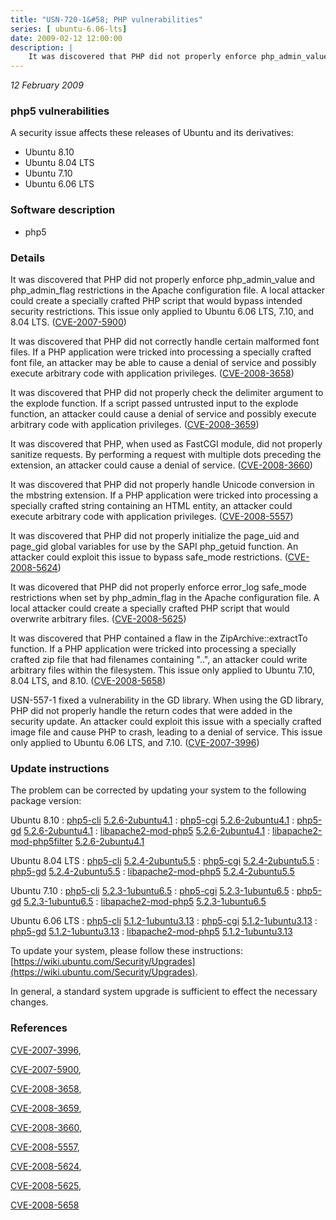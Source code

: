 ```yaml
---
title: "USN-720-1&#58; PHP vulnerabilities"
series: [ ubuntu-6.06-lts]
date: 2009-02-12 12:00:00
description: |
    It was discovered that PHP did not properly enforce php_admin_value and php_admin_flag restrictions in the Apache configuration file. A local attacker could create a specially crafted PHP script that would bypass intended security restrictions. This issue only applied to Ubuntu 6.06 LTS, 7.10, and 8.04 LTS. ([CVE-2007-5900](http://people.ubuntu.com/~ubuntu-security/cve/CVE-2007-5900))
--- 
```

 
 

*12 February 2009*

### php5 vulnerabilities

A security issue affects these releases of Ubuntu and its derivatives:

* Ubuntu 8.10
* Ubuntu 8.04 LTS
* Ubuntu 7.10
* Ubuntu 6.06 LTS

### Software description

* php5 

### Details

It was discovered that PHP did not properly enforce php_admin_value and php_admin_flag restrictions in the Apache configuration file. A local attacker could create a specially crafted PHP script that would bypass intended security restrictions. This issue only applied to Ubuntu 6.06 LTS, 7.10, and 8.04 LTS. ([CVE-2007-5900](http://people.ubuntu.com/~ubuntu-security/cve/CVE-2007-5900))

It was discovered that PHP did not correctly handle certain malformed font files. If a PHP application were tricked into processing a specially crafted font file, an attacker may be able to cause a denial of service and possibly execute arbitrary code with application privileges. ([CVE-2008-3658](http://people.ubuntu.com/~ubuntu-security/cve/CVE-2008-3658))

It was discovered that PHP did not properly check the delimiter argument to the explode function. If a script passed untrusted input to the explode function, an attacker could cause a denial of service and possibly execute arbitrary code with application privileges. ([CVE-2008-3659](http://people.ubuntu.com/~ubuntu-security/cve/CVE-2008-3659)) 

It was discovered that PHP, when used as FastCGI module, did not properly sanitize requests. By performing a request with multiple dots preceding the extension, an attacker could cause a denial of service. ([CVE-2008-3660](http://people.ubuntu.com/~ubuntu-security/cve/CVE-2008-3660))

It was discovered that PHP did not properly handle Unicode conversion in the mbstring extension. If a PHP application were tricked into processing a specially crafted string containing an HTML entity, an attacker could execute arbitrary code with application privileges. ([CVE-2008-5557](http://people.ubuntu.com/~ubuntu-security/cve/CVE-2008-5557))

It was discovered that PHP did not properly initialize the page_uid and page_gid global variables for use by the SAPI php_getuid function. An attacker could exploit this issue to bypass safe_mode restrictions. ([CVE-2008-5624](http://people.ubuntu.com/~ubuntu-security/cve/CVE-2008-5624))

It was dicovered that PHP did not properly enforce error_log safe_mode restrictions when set by php_admin_flag in the Apache configuration file. A local attacker could create a specially crafted PHP script that would overwrite arbitrary files. ([CVE-2008-5625](http://people.ubuntu.com/~ubuntu-security/cve/CVE-2008-5625))

It was discovered that PHP contained a flaw in the ZipArchive::extractTo function. If a PHP application were tricked into processing a specially crafted zip file that had filenames containing &quot;..&quot;, an attacker could write arbitrary files within the filesystem. This issue only applied to Ubuntu 7.10, 8.04 LTS, and 8.10. ([CVE-2008-5658](http://people.ubuntu.com/~ubuntu-security/cve/CVE-2008-5658))

USN-557-1 fixed a vulnerability in the GD library. When using the GD library, PHP did not properly handle the return codes that were added in the security update. An attacker could exploit this issue with a specially crafted image file and cause PHP to crash, leading to a denial of service. This issue only applied to Ubuntu 6.06 LTS, and 7.10. ([CVE-2007-3996](http://people.ubuntu.com/~ubuntu-security/cve/CVE-2007-3996)) 

### Update instructions

The problem can be corrected by updating your system to the following package version:

Ubuntu 8.10
 : [php5-cli](https://launchpad.net/ubuntu/+source/php5) <span> [5.2.6-2ubuntu4.1](https://launchpad.net/ubuntu/+source/php5/5.2.6-2ubuntu4.1) </span> 
 : [php5-cgi](https://launchpad.net/ubuntu/+source/php5) <span> [5.2.6-2ubuntu4.1](https://launchpad.net/ubuntu/+source/php5/5.2.6-2ubuntu4.1) </span> 
 : [php5-gd](https://launchpad.net/ubuntu/+source/php5) <span> [5.2.6-2ubuntu4.1](https://launchpad.net/ubuntu/+source/php5/5.2.6-2ubuntu4.1) </span> 
 : [libapache2-mod-php5](https://launchpad.net/ubuntu/+source/php5) <span> [5.2.6-2ubuntu4.1](https://launchpad.net/ubuntu/+source/php5/5.2.6-2ubuntu4.1) </span> 
 : [libapache2-mod-php5filter](https://launchpad.net/ubuntu/+source/php5) <span> [5.2.6-2ubuntu4.1](https://launchpad.net/ubuntu/+source/php5/5.2.6-2ubuntu4.1) </span> 

Ubuntu 8.04 LTS
 : [php5-cli](https://launchpad.net/ubuntu/+source/php5) <span> [5.2.4-2ubuntu5.5](https://launchpad.net/ubuntu/+source/php5/5.2.4-2ubuntu5.5) </span> 
 : [php5-cgi](https://launchpad.net/ubuntu/+source/php5) <span> [5.2.4-2ubuntu5.5](https://launchpad.net/ubuntu/+source/php5/5.2.4-2ubuntu5.5) </span> 
 : [php5-gd](https://launchpad.net/ubuntu/+source/php5) <span> [5.2.4-2ubuntu5.5](https://launchpad.net/ubuntu/+source/php5/5.2.4-2ubuntu5.5) </span> 
 : [libapache2-mod-php5](https://launchpad.net/ubuntu/+source/php5) <span> [5.2.4-2ubuntu5.5](https://launchpad.net/ubuntu/+source/php5/5.2.4-2ubuntu5.5) </span> 

Ubuntu 7.10
 : [php5-cli](https://launchpad.net/ubuntu/+source/php5) <span> [5.2.3-1ubuntu6.5](https://launchpad.net/ubuntu/+source/php5/5.2.3-1ubuntu6.5) </span> 
 : [php5-cgi](https://launchpad.net/ubuntu/+source/php5) <span> [5.2.3-1ubuntu6.5](https://launchpad.net/ubuntu/+source/php5/5.2.3-1ubuntu6.5) </span> 
 : [php5-gd](https://launchpad.net/ubuntu/+source/php5) <span> [5.2.3-1ubuntu6.5](https://launchpad.net/ubuntu/+source/php5/5.2.3-1ubuntu6.5) </span> 
 : [libapache2-mod-php5](https://launchpad.net/ubuntu/+source/php5) <span> [5.2.3-1ubuntu6.5](https://launchpad.net/ubuntu/+source/php5/5.2.3-1ubuntu6.5) </span> 

Ubuntu 6.06 LTS
 : [php5-cli](https://launchpad.net/ubuntu/+source/php5) <span> [5.1.2-1ubuntu3.13](https://launchpad.net/ubuntu/+source/php5/5.1.2-1ubuntu3.13) </span> 
 : [php5-cgi](https://launchpad.net/ubuntu/+source/php5) <span> [5.1.2-1ubuntu3.13](https://launchpad.net/ubuntu/+source/php5/5.1.2-1ubuntu3.13) </span> 
 : [php5-gd](https://launchpad.net/ubuntu/+source/php5) <span> [5.1.2-1ubuntu3.13](https://launchpad.net/ubuntu/+source/php5/5.1.2-1ubuntu3.13) </span> 
 : [libapache2-mod-php5](https://launchpad.net/ubuntu/+source/php5) <span> [5.1.2-1ubuntu3.13](https://launchpad.net/ubuntu/+source/php5/5.1.2-1ubuntu3.13) </span> 

To update your system, please follow these instructions: [https://wiki.ubuntu.com/Security/Upgrades](https://wiki.ubuntu.com/Security/Upgrades).

In general, a standard system upgrade is sufficient to effect the necessary changes. 

### References

 
 [CVE-2007-3996](http://people.ubuntu.com/~ubuntu-security/cve/CVE-2007-3996), 

 [CVE-2007-5900](http://people.ubuntu.com/~ubuntu-security/cve/CVE-2007-5900), 

 [CVE-2008-3658](http://people.ubuntu.com/~ubuntu-security/cve/CVE-2008-3658), 

 [CVE-2008-3659](http://people.ubuntu.com/~ubuntu-security/cve/CVE-2008-3659), 

 [CVE-2008-3660](http://people.ubuntu.com/~ubuntu-security/cve/CVE-2008-3660), 

 [CVE-2008-5557](http://people.ubuntu.com/~ubuntu-security/cve/CVE-2008-5557), 

 [CVE-2008-5624](http://people.ubuntu.com/~ubuntu-security/cve/CVE-2008-5624), 

 [CVE-2008-5625](http://people.ubuntu.com/~ubuntu-security/cve/CVE-2008-5625), 

 [CVE-2008-5658](http://people.ubuntu.com/~ubuntu-security/cve/CVE-2008-5658)
 

